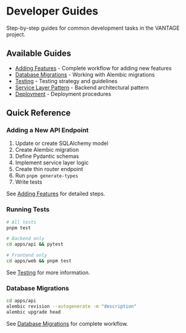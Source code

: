 # Developer Guides

Step-by-step guides for common development tasks in the VANTAGE project.

## Available Guides

- [Adding Features](./adding-features.md) - Complete workflow for adding new features
- [Database Migrations](./database-migrations.md) - Working with Alembic migrations
- [Testing](./testing.md) - Testing strategy and guidelines
- [Service Layer Pattern](./service-layer-pattern.md) - Backend architectural pattern
- [Deployment](./deployment.md) - Deployment procedures

## Quick Reference

### Adding a New API Endpoint

1. Update or create SQLAlchemy model
2. Create Alembic migration
3. Define Pydantic schemas
4. Implement service layer logic
5. Create thin router endpoint
6. Run `pnpm generate-types`
7. Write tests

See [Adding Features](./adding-features.md) for detailed steps.

### Running Tests

```bash
# All tests
pnpm test

# Backend only
cd apps/api && pytest

# Frontend only
cd apps/web && pnpm test
```

See [Testing](./testing.md) for more information.

### Database Migrations

```bash
cd apps/api
alembic revision --autogenerate -m "description"
alembic upgrade head
```

See [Database Migrations](./database-migrations.md) for complete workflow.

